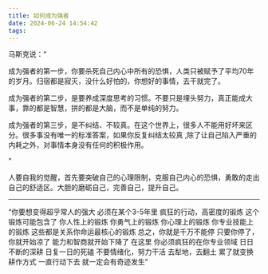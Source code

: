 ```yaml
---
title: 如何成为强者
date: 2024-06-24 14:54:42
tags:
---
```


马斯克说：“

成为强者的第一步，你要杀死自己内心中所有的恐惧，人类只被赋予了平均70年的岁月。归宿都是寂灭，没什么好怕的，你想好的事情，去干就完了。

成为强者的第二步，是要养成深度思考的习惯。不要只是埋头努力，真正能成大事，靠的都是智慧，拼的都是大脑，而不是单纯的努力。

成为强者的第三步，是不纠结、不较真。在这个世界上，很多人不能用好坏来区分。很多事没有唯一的标准答案，如果你反复纠结太较真 ,除了让自己陷入严重的内耗之外，对事情本身没有任何的积极作用。

”

人要自我的觉醒，首先要突破自己的心理限制，克服自己内心的恐惧，勇敢的走出自己的舒适区。大胆的磨砺自己，完善自己，提升自己。

---

“你要想变得超乎常人的强大
必须在某个3-5年里
疯狂的行动，高密度的锻炼
这个锻炼可能包含了
你人性上的锻炼
你勇气上的锻炼
你心理上的锻炼
你专业技能上的锻炼
这些都是关系你命运最核心的锻炼
总之，你就是千万不能停
只要你停了，你就开始凉了
能力和智商就开始下降了
在这里
你必须疯狂的在你专业领域
日日不断的深耕
日复一日的死磕
不要情绪化，努力干活
去犁地，去翻土
累了就变换耕作方式
一直行动下去
就一定会有奇迹发生”
